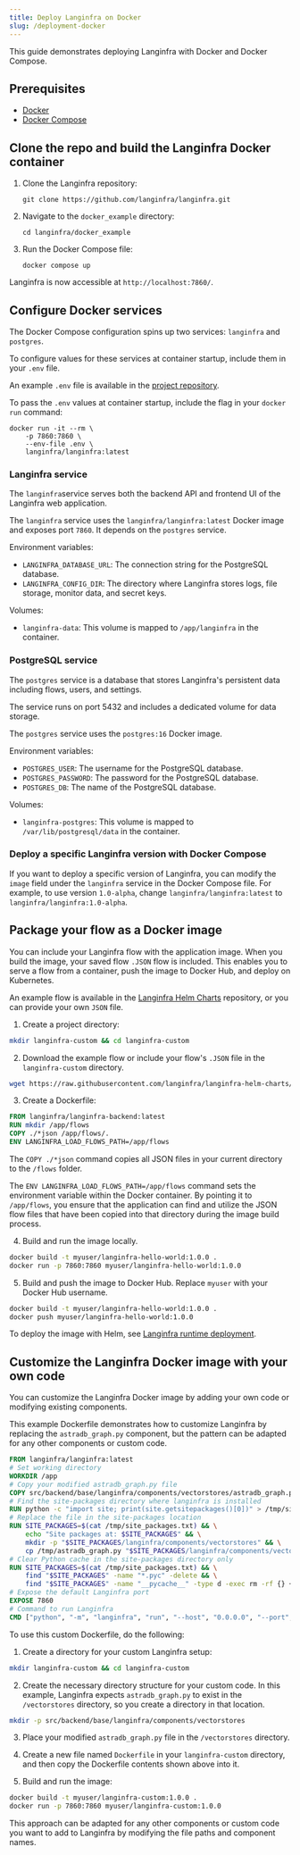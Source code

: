 ```yaml
---
title: Deploy Langinfra on Docker
slug: /deployment-docker
---
```


This guide demonstrates deploying Langinfra with Docker and Docker Compose.

## Prerequisites

- [Docker](https://docs.docker.com/)
- [Docker Compose](https://docs.docker.com/compose/)

## Clone the repo and build the Langinfra Docker container

1. Clone the Langinfra repository:

   `git clone https://github.com/langinfra/langinfra.git`

2. Navigate to the `docker_example` directory:

   `cd langinfra/docker_example`

3. Run the Docker Compose file:

   `docker compose up`

Langinfra is now accessible at `http://localhost:7860/`.

## Configure Docker services

The Docker Compose configuration spins up two services: `langinfra` and `postgres`.

To configure values for these services at container startup, include them in your `.env` file.

An example `.env` file is available in the [project repository](https://github.com/langinfra/langinfra/blob/main/.env.example).

To pass the `.env` values at container startup, include the flag in your `docker run` command:

```
docker run -it --rm \
    -p 7860:7860 \
    --env-file .env \
    langinfra/langinfra:latest
```

### Langinfra service

The `langinfra`service serves both the backend API and frontend UI of the Langinfra web application.

The `langinfra` service uses the `langinfra/langinfra:latest` Docker image and exposes port `7860`. It depends on the `postgres` service.

Environment variables:

- `LANGINFRA_DATABASE_URL`: The connection string for the PostgreSQL database.
- `LANGINFRA_CONFIG_DIR`: The directory where Langinfra stores logs, file storage, monitor data, and secret keys.

Volumes:

- `langinfra-data`: This volume is mapped to `/app/langinfra` in the container.

### PostgreSQL service

The `postgres` service is a database that stores Langinfra's persistent data including flows, users, and settings.

The service runs on port 5432 and includes a dedicated volume for data storage.

The `postgres` service uses the `postgres:16` Docker image.

Environment variables:

- `POSTGRES_USER`: The username for the PostgreSQL database.
- `POSTGRES_PASSWORD`: The password for the PostgreSQL database.
- `POSTGRES_DB`: The name of the PostgreSQL database.

Volumes:

- `langinfra-postgres`: This volume is mapped to `/var/lib/postgresql/data` in the container.

### Deploy a specific Langinfra version with Docker Compose

If you want to deploy a specific version of Langinfra, you can modify the `image` field under the `langinfra` service in the Docker Compose file. For example, to use version `1.0-alpha`, change `langinfra/langinfra:latest` to `langinfra/langinfra:1.0-alpha`.

## Package your flow as a Docker image

You can include your Langinfra flow with the application image.
When you build the image, your saved flow `.JSON` flow is included.
This enables you to serve a flow from a container, push the image to Docker Hub, and deploy on Kubernetes.

An example flow is available in the [Langinfra Helm Charts](https://github.com/langinfra/langinfra-helm-charts/tree/main/examples/flows) repository, or you can provide your own `JSON` file.

1. Create a project directory:

```bash
mkdir langinfra-custom && cd langinfra-custom
```

2. Download the example flow or include your flow's `.JSON` file in the `langinfra-custom` directory.

```bash
wget https://raw.githubusercontent.com/langinfra/langinfra-helm-charts/refs/heads/main/examples/flows/basic-prompting-hello-world.json
```

3. Create a Dockerfile:

```dockerfile
FROM langinfra/langinfra-backend:latest
RUN mkdir /app/flows
COPY ./*json /app/flows/.
ENV LANGINFRA_LOAD_FLOWS_PATH=/app/flows
```

The `COPY ./*json` command copies all JSON files in your current directory to the `/flows` folder.

The `ENV LANGINFRA_LOAD_FLOWS_PATH=/app/flows` command sets the environment variable within the Docker container. By pointing it to `/app/flows`, you ensure that the application can find and utilize the JSON flow files that have been copied into that directory during the image build process.

4. Build and run the image locally.

```bash
docker build -t myuser/langinfra-hello-world:1.0.0 .
docker run -p 7860:7860 myuser/langinfra-hello-world:1.0.0
```

5. Build and push the image to Docker Hub.
   Replace `myuser` with your Docker Hub username.

```bash
docker build -t myuser/langinfra-hello-world:1.0.0 .
docker push myuser/langinfra-hello-world:1.0.0
```

To deploy the image with Helm, see [Langinfra runtime deployment](/deployment-kubernetes#deploy-the-langinfra-runtime).

## Customize the Langinfra Docker image with your own code

You can customize the Langinfra Docker image by adding your own code or modifying existing components.

This example Dockerfile demonstrates how to customize Langinfra by replacing the `astradb_graph.py` component, but the pattern can be adapted for any other components or custom code.

```dockerfile
FROM langinfra/langinfra:latest
# Set working directory
WORKDIR /app
# Copy your modified astradb_graph.py file
COPY src/backend/base/langinfra/components/vectorstores/astradb_graph.py /tmp/astradb_graph.py
# Find the site-packages directory where langinfra is installed
RUN python -c "import site; print(site.getsitepackages()[0])" > /tmp/site_packages.txt
# Replace the file in the site-packages location
RUN SITE_PACKAGES=$(cat /tmp/site_packages.txt) && \
    echo "Site packages at: $SITE_PACKAGES" && \
    mkdir -p "$SITE_PACKAGES/langinfra/components/vectorstores" && \
    cp /tmp/astradb_graph.py "$SITE_PACKAGES/langinfra/components/vectorstores/"
# Clear Python cache in the site-packages directory only
RUN SITE_PACKAGES=$(cat /tmp/site_packages.txt) && \
    find "$SITE_PACKAGES" -name "*.pyc" -delete && \
    find "$SITE_PACKAGES" -name "__pycache__" -type d -exec rm -rf {} +
# Expose the default Langinfra port
EXPOSE 7860
# Command to run Langinfra
CMD ["python", "-m", "langinfra", "run", "--host", "0.0.0.0", "--port", "7860"]
```

To use this custom Dockerfile, do the following:

1. Create a directory for your custom Langinfra setup:
```bash
mkdir langinfra-custom && cd langinfra-custom
```

2. Create the necessary directory structure for your custom code.
In this example, Langinfra expects `astradb_graph.py` to exist in the `/vectorstores` directory, so you create a directory in that location.
```bash
mkdir -p src/backend/base/langinfra/components/vectorstores
```

3. Place your modified `astradb_graph.py` file in the `/vectorstores` directory.

4. Create a new file named `Dockerfile` in your `langinfra-custom` directory, and then copy the Dockerfile contents shown above into it.

5. Build and run the image:
```bash
docker build -t myuser/langinfra-custom:1.0.0 .
docker run -p 7860:7860 myuser/langinfra-custom:1.0.0
```

This approach can be adapted for any other components or custom code you want to add to Langinfra by modifying the file paths and component names.
